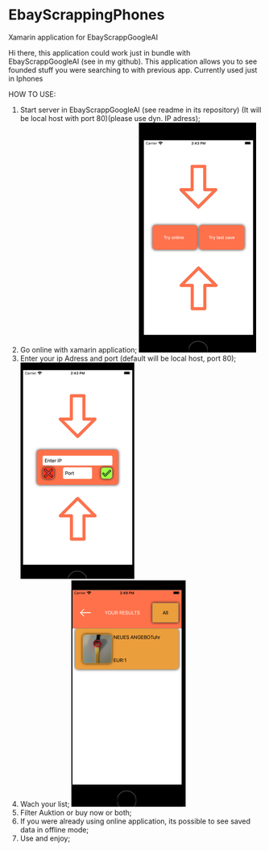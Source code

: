 # EbayScrappingPhones
Xamarin application for EbayScrappGoogleAI

Hi there, this application could work just in bundle with EbayScrappGoogleAI (see in my github).
This application allows you to see founded stuff you were searching to with previous app.
Currently used just in Iphones

HOW TO USE:
1) Start server in EbayScrappGoogleAI (see readme in its repository) (It will be local host with port 80)(please use dyn. IP adress);
2) Go online with xamarin application;
![alt text](https://github.com/mishaboing8/EbayScrappingPhones/blob/main/ScreenShots/Screenshot%202022-09-26%20at%2014.43.16.png)
3) Enter your ip Adress and port (default will be local host, port 80);
![alt text](https://github.com/mishaboing8/EbayScrappingPhones/blob/main/ScreenShots/Screenshot%202022-09-26%20at%2014.43.26.png)
4) Wach your list;
![alt text](https://github.com/mishaboing8/EbayScrappingPhones/blob/main/ScreenShots/Screenshot%202022-09-26%20at%2014.49.31.png)
5) Filter Auktion or buy now or both;
6) If you were already using online application, its possible to see saved data in offline mode;
7) Use and enjoy;

